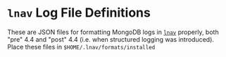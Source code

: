# `lnav` Log File Definitions

These are JSON files for formatting MongoDB logs in [`lnav`](https://github.com/tstack/lnav) properly, both "pre" 4.4 and "post" 4.4 (i.e. when structured logging was introduced). Place these files in `$HOME/.lnav/formats/installed`
